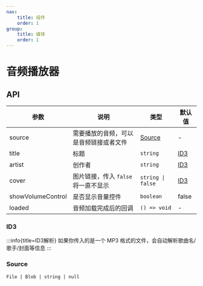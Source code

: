 ```yaml
---
nav:
    title: 组件
    order: 1
group:
    title: 媒体
    order: 1
---
```


# 音频播放器

<code src='@corgii/demo-react/examples/AudioPlayer/link.tsx' title='使用链接' description='通过请求一个音频链接来播放音频'></code>
<code src='@corgii/demo-react/examples/AudioPlayer/file.tsx' title='使用文件' description='播放一个本地音频文件'></code>

## API

| 参数 | 说明 | 类型 | 默认值 |
| ---- | --- | ---- | ----- |
| source | 需要播放的音频，可以是音频链接或者文件 | [Source](#source) | - |
| title | 标题 | `string` | [ID3](#id3) |
| artist | 创作者 | `string` | [ID3](#id3) |
| cover | 图片链接，传入 `false` 将一直不显示 | `string \| false` | [ID3](#id3) |
| showVolumeControl | 是否显示音量控件 | `boolean` | false |
| loaded | 音频加载完成后的回调 | `() => void` | - |

### ID3
<!-- prettier-ignore -->
:::info{title=ID3解析}
如果你传入的是一个 MP3 格式的文件，会自动解析歌曲名/歌手/封面等信息
:::

### Source

`File | Blob | string | null`
